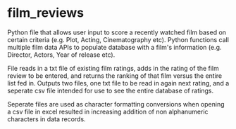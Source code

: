 # film_reviews

Python file that allows user input to score a recently watched film based on certain criteria (e.g. Plot, Acting, Cinematography etc). Python functions call multiple film data APIs to populate database with a film's information (e.g. Director, Actors, Year of release etc). 

File reads in a txt file of existing film ratings, adds in the rating of the film review to be entered, and returns the ranking of that film versus the entire list fed in. Outputs two files, one txt file to be read in again next rating, and a seperate csv file intended for use to see the entire database of ratings. 

Seperate files are used as character formatting conversions when opening a csv file in excel resulted in increasing addition of non alphanumeric characters in data records.
